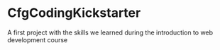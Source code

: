 # CfgCodingKickstarter
A first project with the skills we learned during the introduction to web development course
